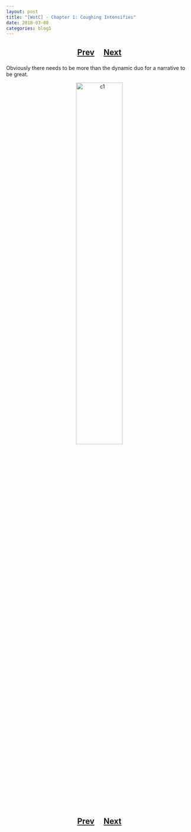 ```yaml
---
layout: post
title: "[WotC] - Chapter 1: Coughing Intensifies"
date: 2018-03-08
categories: blog1
---
```


<h2>
  <p style="text-align:center;">
    <a href="/wingsofthechorus/archive/2018/03/06/chapter0">Prev</a>
    &nbsp;&nbsp;&nbsp;
    <a href="/wingsofthechorus/archive/2018/03/15/chapter2">Next</a>
  </p>
</h2>

Obviously there needs to be more than the dynamic duo for a narrative to be great.

<p style="text-align:center;">
  <img src="/wingsofthechorus/images/comics/c1.png" width="50%" alt="c1"/>
</p>

<h2>
  <p style="text-align:center;">
    <a href="/wingsofthechorus/archive/2018/03/06/chapter0">Prev</a>
    &nbsp;&nbsp;&nbsp;
    <a href="/wingsofthechorus/archive/2018/03/15/chapter2">Next</a>
  </p>
</h2>
